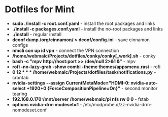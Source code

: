 Dotfiles for Mint
=================

* **sudo ./install -c root.conf.yaml** - install the root packages and links
* **./install -c packages.conf.yaml** - install the no-root packages and links
* **./install** - regular install
* **dconf dump /org/cinnamon/ > dconf/config.ini** - save cinnamon configs
* **nmcli con up id vpn** - connect the VPN connection
* **/home/webmalc/Projects/dotfiles/conky/conky[_work].sh** - conky
* **bash -c "mpv http://host:port >> /dev/null 2>&1 &"** - mpv
* **rofi -no-lazy-grab -show combi -theme themes/appsmenu.rasi** - rofi
* **0 12 * * * /home/webmalc/Projects/dotfiles/task/notifications.py** - crontab
* **nvidia-settings --assign CurrentMetaMode="HDMI-0: nvidia-auto-select +1920+0 {ForceCompositionPipeline=On}"** - second monitor tearing
* **192.168.0.170:/mnt/server   /home/webmalc/pi   nfs    rw  0  0** - fstab
* **options nvidia-drm modeset=1** - /etc/modprobe.d/zz-nvidia-drm-nomodeset.conf